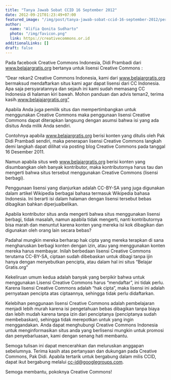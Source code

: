 ```yaml
---
title: "Tanya Jawab Sobat CCID 16 September 2012"
date: 2012-09-21T01:23:49+07:00
featured_image: "/img/post/tanya-jawab-sobat-ccid-16-september-2012/pertanyaan-sahabat-CC-crop3.jpg"
author:
  name: "Alifia Qonita Sudharto"
  photo: "/img/favicon.png"
  link: https://creativecommons.or.id
additionalLinks: []
draft: false
---
```


Pada facebook Creative Commons Indonesia, Didi Prambadi dari www.belajargratis.org bertanya untuk lisensi Creative Commons :

“Dear rekan2 Creative Commons Indonesia, kami dari www.belajargratis.org bermaksud mendaftarkan situs kami agar dapat lisensi dari CC Indonesia. Apa saja persyaratannya dan sejauh ini kami sudah memasang CC Indonesia di halaman kiri bawah. Mohon panduan dan advis teman2, terima kasih.www.belajajargratis.org”

Apabila Anda juga pemilik situs dan mempertimbangkan untuk menggunakan Creative Commons maka penggunaan lisensi Creative Commons dapat diterapkan langsung dengan asumsi bahwa isi yang ada disitus Anda milik Anda sendiri.

Contohnya apabila www.belajargratis.org berisi konten yang ditulis oleh Pak Didi Prambadi sendiri, maka penerapan lisensi Creative Commons langkah demi langkah dapat dilihat via posting blog Creative Commons pada tanggal 16 Desember 2011.

Namun apabila situs web www.belajargratis.org berisi konten yang disumbangkan oleh banyak kontributor, maka kontributornya harus tau dan mengerti bahwa situs tersebut menggunakan Creative Commons (lisensi berbagi).

Penggunaan lisensi yang dianjurkan adalah CC-BY-SA  yang juga digunakan dalam artikel Wikipedia berbagai bahasa termasuk Wikipedia bahasa Indonesia. Ini berarti isi dalam halaman dengan lisensi tersebut bebas dibagikan bahkan diperjualbelikan.

Apabila kontributor situs anda mengerti bahwa situs menggunakan lisensi berbagi, tidak masalah, namun apabila tidak mengerti, nanti kontributornya bisa marah dan menuntut karena konten yang mereka isi kok dibagikan dan digunakan oleh orang lain secara bebas?

Padahal mungkin mereka berharap hak cipta yang mereka terapkan di sana mengharuskan berbagi konten dengan izin, atau yang menggunakan konten mereka harus membayar. Inilah berbedaan lisensi Creative Commons terutama CC-BY-SA, ciptaan sudah dibebaskan untuk dibagi tanpa ijin hanya dengan menyebutkan pencipta, atau dalam hal ini situs “Belajar Gratis.org”

Kekeliruan umum kedua adalah banyak yang berpikir bahwa untuk menggunakan Lisensi Creative Commons harus “mendaftar”, ini tidak perlu. Karena lisensi Creative Commons adalah “hak cipta”, maka lisensi ini adalah pernyataan pencipta atas ciptaannya, sehingga tidak perlu didaftarkan.

Kelebihan penggunaan lisensi Creative Commons adalah pembelajaran menjadi lebih murah karena isi pengetahuan bebas dibagikan tanpa biaya dan lebih mudah karena tanpa izin dari penciptanya (penciptanya sudah membebaskan), sehingga tidak merepotkan untuk yang ingin menggandakan. Anda dapat menghubungi Creative Commons Indonesia untuk menginformasikan situs anda yang berlisensi mungkin untuk promosi dan penyebarluasan, kami dengan senang hati membantu.

Semoga tulisan ini dapat mencerahkan dan meluruskan anggapan sebelumnya. Terima kasih atas pertanyaan dan dukungan pada Creative Commons, Pak Didi. Apabila tertarik untuk bergabung dalam milis CCID, dapat ikut bergabung melalui cc-id@googlegroups.com.

Semoga membantu, pokoknya Creative Commons!

